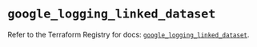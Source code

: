 # `google_logging_linked_dataset`

Refer to the Terraform Registry for docs: [`google_logging_linked_dataset`](https://registry.terraform.io/providers/hashicorp/google/6.49.1/docs/resources/logging_linked_dataset).
